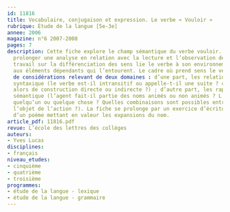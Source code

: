 ```yaml
---
id: 11816
title: Vocabulaire, conjugaison et expression. Le verbe « Vouloir »
rubrique: Étude de la langue [5e-3e]
annee: 2006
magazine: n°6 2007-2008
pages: 7
description: Cette fiche explore le champ sémantique du verbe vouloir. Elle peut
  prolonger une analyse en relation avec la lecture et l’observation de textes. Le
  travail sur la différenciation des sens lie le verbe à son environnement immédiat,
  aux éléments dépendants qui l’entourent. Le cadre où prend sens le verbe résulte
  de considérations relevant de deux domaines : d’une part, les relations d’ordre
  syntaxique (le verbe est-il intransitif ou appelle-t-il une suite ? celle-ci est-elle
  alors de construction directe ou indirecte ?) ; d’autre part, les rapports de niveau
  sémantique (l’agent fait-il partie des noms animés ou non animés ? L’objet désigne-t-il
  quelqu’un ou quelque chose ? Quelles combinaisons sont possibles entre l’agent et
  l’objet de l’action ?). La fiche se prolonge par un exercice d’écriture à partir
  d’un poème mettant en valeur les expansions du nom.
article_pdf: 11816.pdf
revue: L’école des lettres des collèges
auteurs:
- Yves Lucas
disciplines:
- français
niveau_etudes:
- cinquième
- quatrième
- troisième
programmes:
- étude de la langue - lexique
- étude de la langue - grammaire
---
```

